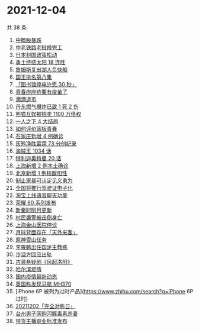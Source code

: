 # 2021-12-04

共 38 条

<!-- BEGIN ZHIHUSEARCH -->
<!-- 最后更新时间 Sat Dec 04 2021 20:13:44 GMT+0800 (China Standard Time) -->
1. [中概股暴跌](https://www.zhihu.com/search?q=中概股)
1. [中老铁路老挝段完工](https://www.zhihu.com/search?q=中老铁路)
1. [日本封国政策松动](https://www.zhihu.com/search?q=日本封国)
1. [勇士终结太阳 18 连胜](https://www.zhihu.com/search?q=勇士)
1. [詹姆斯复出湖人负快船](https://www.zhihu.com/search?q=湖人)
1. [国王排名第八集](https://www.zhihu.com/search?q=国王排名)
1. [「图书馆停电许愿 30 秒」](https://www.zhihu.com/search?q=图书馆停电30秒原文)
1. [青春痘座疮要有疫苗了](https://www.zhihu.com/search?q=青春痘疫苗)
1. [滴滴退市](https://www.zhihu.com/search?q=滴滴)
1. [丹东燃气爆炸已致 1 死 2 伤](https://www.zhihu.com/search?q=燃气爆炸)
1. [熊猫互娱被拍卖 1100 万债权](https://www.zhihu.com/search?q=熊猫互娱)
1. [一人之下 4 大结局](https://www.zhihu.com/search?q=一人之下4)
1. [如何评价篮板青春](https://www.zhihu.com/search?q=篮板青春)
1. [石家庄新增 4 例确诊](https://www.zhihu.com/search?q=石家庄疫情)
1. [灰熊净胜雷霆 73 分创纪录](https://www.zhihu.com/search?q=灰熊)
1. [海贼王 1034 话](https://www.zhihu.com/search?q=海贼王)
1. [特利迦奥特曼 20 话](https://www.zhihu.com/search?q=特利迦奥特曼)
1. [上海新增 2 例本土确诊](https://www.zhihu.com/search?q=上海疫情)
1. [北京新增 1 例核酸阳性](https://www.zhihu.com/search?q=北京疫情)
1. [制止家暴可认定见义勇为](https://www.zhihu.com/search?q=制止家暴)
1. [全国将推行驾驶证电子化](https://www.zhihu.com/search?q=驾驶证电子化)
1. [淘宝上线语音聊天功能](https://www.zhihu.com/search?q=淘宝聊天功能)
1. [荣耀 60 系列发布](https://www.zhihu.com/search?q=荣耀60)
1. [新秦时明月更新](https://www.zhihu.com/search?q=新秦时明月)
1. [村民袭警被击倒身亡](https://www.zhihu.com/search?q=袭警)
1. [上海金山医院停诊](https://www.zhihu.com/search?q=上海金山医院)
1. [月球背面存在「天外来客」](https://www.zhihu.com/search?q=月球天外来客)
1. [原神雪山任务](https://www.zhihu.com/search?q=原神)
1. [李霄鹏出任国足主教练](https://www.zhihu.com/search?q=李霄鹏)
1. [沙溢方回应出轨](https://www.zhihu.com/search?q=沙溢)
1. [古装悬疑剧《风起洛阳》](https://www.zhihu.com/search?q=风起洛阳)
1. [哈尔滨疫情](https://www.zhihu.com/search?q=哈尔滨疫情)
1. [国内疫情最新动态](https://www.zhihu.com/search?q=疫情)
1. [英国称发现马航 MH370](https://www.zhihu.com/search?q=马航MH370)
1. [iPhone 6P 被列为过时产品](https://www.zhihu.com/search?q=iPhone 6P 过时)
1. [20211202「完全对称日」](https://www.zhihu.com/search?q=20211202)
1. [台州男子网购河豚毒素杀妻](https://www.zhihu.com/search?q=台州杀妻)
1. [带货主播职业标准发布](https://www.zhihu.com/search?q=带货主播职业标准)
<!-- END ZHIHUSEARCH -->
